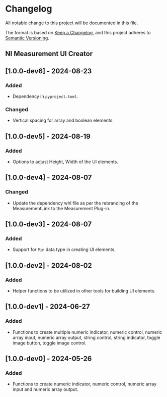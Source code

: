 # Changelog

All notable change to this project will be documented in this file.

The format is based on [Keep a Changelog](https://keepachangelog.com/en/1.1.0/),
and this project adheres to [Semantic Versioning](https://semver.org/spec/v2.0.0.html).

## NI Measurement UI Creator

## [1.0.0-dev6] - 2024-08-23

### Added

- Dependency in `pyproject.toml`.

### Changed

- Vertical spacing for array and boolean elements.

## [1.0.0-dev5] - 2024-08-19

### Added

- Options to adjust Height, Width of the UI elements.

## [1.0.0-dev4] - 2024-08-07

### Changed

- Update the dependency whl file as per the rebranding of the MeasurementLink to the Measurement Plug-in.

## [1.0.0-dev3] - 2024-08-07

### Added

- Support for `Pin` data type in creating UI elements.

## [1.0.0-dev2] - 2024-08-02

### Added

- Helper functions to be utilized in other tools for building UI elements.

## [1.0.0-dev1] - 2024-06-27

### Added

- Functions to create multiple numeric indicator, numeric control, numeric array input, numeric array output, string control, string indicator, toggle image button, toggle image control.

## [1.0.0-dev0] - 2024-05-26

### Added

- Functions to create numeric indicator, numeric control, numeric array input and numeric array output.